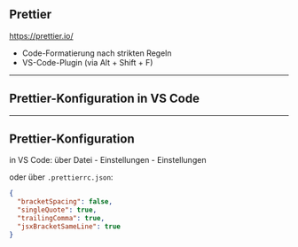 ## Prettier

https://prettier.io/

- Code-Formatierung nach strikten Regeln
- VS-Code-Plugin (via Alt + Shift + F)

---

## Prettier-Konfiguration in VS Code



---

## Prettier-Konfiguration

in VS Code: über Datei - Einstellungen - Einstellungen

oder über `.prettierrc.json`:

```json
{
  "bracketSpacing": false,
  "singleQuote": true,
  "trailingComma": true,
  "jsxBracketSameLine": true
}
```
